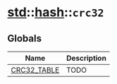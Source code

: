 # [std](./../../std.md)::[hash](./../hash.md)::`crc32`
## Globals
|Name|Description|
|----|-----------|
|[CRC32_TABLE](#todo)|TODO|
